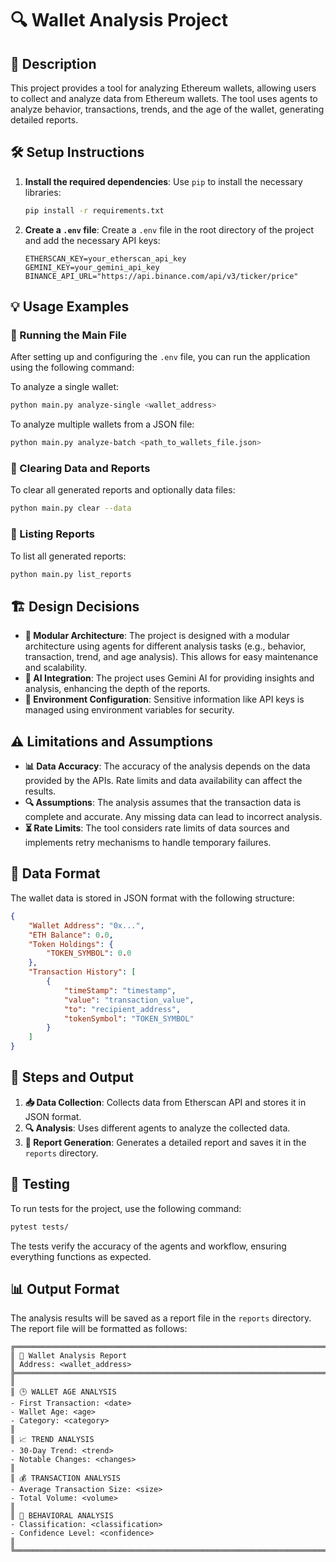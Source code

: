 # 🔍 Wallet Analysis Project

## 📝 Description
This project provides a tool for analyzing Ethereum wallets, allowing users to collect and analyze data from Ethereum wallets. The tool uses agents to analyze behavior, transactions, trends, and the age of the wallet, generating detailed reports.

## 🛠️ Setup Instructions

1. **Install the required dependencies**:
   Use `pip` to install the necessary libraries:
   ```bash
   pip install -r requirements.txt
   ```

2. **Create a `.env` file**:
   Create a `.env` file in the root directory of the project and add the necessary API keys:
   ```plaintext
   ETHERSCAN_KEY=your_etherscan_api_key
   GEMINI_KEY=your_gemini_api_key
   BINANCE_API_URL="https://api.binance.com/api/v3/ticker/price"
   ```

## 💡 Usage Examples

### 🚀 Running the Main File

After setting up and configuring the `.env` file, you can run the application using the following command:

To analyze a single wallet:
```bash
python main.py analyze-single <wallet_address>
```

To analyze multiple wallets from a JSON file:
```bash
python main.py analyze-batch <path_to_wallets_file.json>
```

### 🧹 Clearing Data and Reports

To clear all generated reports and optionally data files:
```bash
python main.py clear --data
```

### 📄 Listing Reports

To list all generated reports:
```bash
python main.py list_reports
```

## 🏗️ Design Decisions

- **🧩 Modular Architecture**: The project is designed with a modular architecture using agents for different analysis tasks (e.g., behavior, transaction, trend, and age analysis). This allows for easy maintenance and scalability.
- **🤖 AI Integration**: The project uses Gemini AI for providing insights and analysis, enhancing the depth of the reports.
- **🔐 Environment Configuration**: Sensitive information like API keys is managed using environment variables for security.

## ⚠️ Limitations and Assumptions

- **📊 Data Accuracy**: The accuracy of the analysis depends on the data provided by the APIs. Rate limits and data availability can affect the results.
- **🔍 Assumptions**: The analysis assumes that the transaction data is complete and accurate. Any missing data can lead to incorrect analysis.
- **⏳ Rate Limits**: The tool considers rate limits of data sources and implements retry mechanisms to handle temporary failures.

## 📂 Data Format

The wallet data is stored in JSON format with the following structure:
```json
{
    "Wallet Address": "0x...",
    "ETH Balance": 0.0,
    "Token Holdings": {
        "TOKEN_SYMBOL": 0.0
    },
    "Transaction History": [
        {
            "timeStamp": "timestamp",
            "value": "transaction_value",
            "to": "recipient_address",
            "tokenSymbol": "TOKEN_SYMBOL"
        }
    ]
}
```

## 🔄 Steps and Output

1. **📥 Data Collection**: Collects data from Etherscan API and stores it in JSON format.
2. **🔍 Analysis**: Uses different agents to analyze the collected data.
3. **📝 Report Generation**: Generates a detailed report and saves it in the `reports` directory.

## 🧪 Testing

To run tests for the project, use the following command:
```bash
pytest tests/
```
The tests verify the accuracy of the agents and workflow, ensuring everything functions as expected.

## 📊 Output Format

The analysis results will be saved as a report file in the `reports` directory. The report file will be formatted as follows:

```
╔══════════════════════════════════════════════════════════════════════════════
║ 📌 Wallet Analysis Report
║ Address: <wallet_address>
╠══════════════════════════════════════════════════════════════════════════════
║ 
║ 🕒 WALLET AGE ANALYSIS
- First Transaction: <date>
- Wallet Age: <age>
- Category: <category>
║ 
║ 📈 TREND ANALYSIS
- 30-Day Trend: <trend>
- Notable Changes: <changes>
║ 
║ 💰 TRANSACTION ANALYSIS
- Average Transaction Size: <size>
- Total Volume: <volume>
║ 
║ 🤖 BEHAVIORAL ANALYSIS
- Classification: <classification>
- Confidence Level: <confidence>
║ 
╚══════════════════════════════════════════════════════════════════════════════
```

